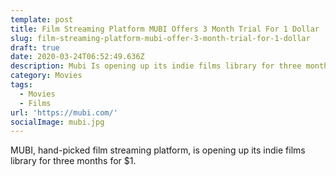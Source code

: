 ```yaml
---
template: post
title: Film Streaming Platform MUBI Offers 3 Month Trial For 1 Dollar
slug: film-streaming-platform-mubi-offer-3-month-trial-for-1-dollar
draft: true
date: 2020-03-24T06:52:49.636Z
description: Mubi Is opening up its indie films library for three months for $1
category: Movies
tags:
  - Movies
  - Films
url: 'https://mubi.com/'
socialImage: mubi.jpg
---
```

MUBI, hand-picked film streaming platform, is opening up its indie films library for three months for $1.